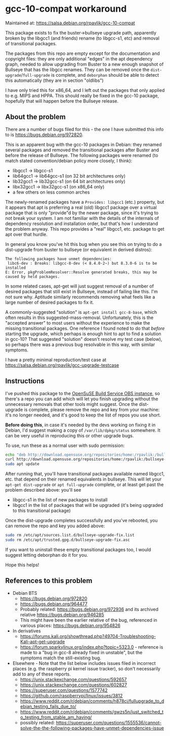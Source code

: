 # gcc-10-compat workaround

Maintained at: <https://salsa.debian.org/rpavlik/gcc-10-compat>

This package exists to fix the buster->bullseye upgrade path, apparently broken
by the libgcc1 (and friends) rename (to libgcc-s1, etc) and removal of
transitional packages.

The packages from this repo are empty except for the documentation and copyright
files: they are only additional "edges" in the apt dependency graph, needed to
allow upgrading from Buster to a new enough snapshot of Bullseye that has the
libgcc renames. They can be removed once the `dist-upgrade`/`full-upgrade` is
complete, and `deborphan` should be able to detect this automatically (they are
in section "oldlibs")

I have only tried this for x86_64, and I left out the packages that only applied
to e.g. MIPS and HPPA. This should really be fixed in the gcc-10 package,
hopefully that will happen before the Bullseye release.

## About the problem

There are a number of bugs filed for this - the one I have submitted this info
to is <https://bugs.debian.org/972820>.

This is an apparent bug with the gcc-10 packages in Debian: they renamed several
packages and removed the transitional packages after Buster and before the
release of Bullseye. The following packages were renamed (to match stated
convention/debian policy more closely, I think):

- libgcc1 -> libgcc-s1
- lib64gcc1 -> lib64gcc-s1 (on 32 bit architectures only)
- lib32gcc1 -> lib32gcc-s1 (on 64 bit architectures only)
- libx32gcc1 -> libx32gcc-s1 (on x86_64 only)
- a few others on less common arches

The newly-renamed packages have a `Provides: libgcc1` (etc.) property, but it
appears that apt is preferring a real (old) libgcc1 package over a virtual
package that is only "provide"d by the newer package, since it's trying to not
break your system. I am not familiar with the details of the internals of
dependency resolution and installation order, but that's how I understand the
problem anyway. This repo provides a "real" libgcc1, etc. package to get apt
over that hurdle.

In general you know you've hit this bug when you see this on trying to do a
dist-upgrade from buster to bullseye (or equivalent in derived distros):

```
The following packages have unmet dependencies:
 libc6-dev : Breaks: libgcc-8-dev (< 8.4.0-2~) but 8.3.0-6 is to be installed
E: Error, pkgProblemResolver::Resolve generated breaks, this may be caused by held packages.
```

In some related cases, apt-get will just suggest removal of a number of desired
packages that still exist in Bullseye, instead of failing like this. I'm not
sure why. Aptitude similarly recommends removing what feels like a large number
of desired packages to fix it.

A commonly-suggested "solution" is `apt-get install gcc-8-base`, which often
results in this suggested-mass-removal. Unfortunately, this is the "accepted
answer" to most users without the experience to make the missing transitional
packages. One reference I found noted to do that *before* starting the upgrade,
which perhaps is enough hint to apt to find a solution in gcc-10? That suggested
"solution" doesn't resolve my test case (below), so perhaps there was a previous
bug resolvable in this way, with similar symptoms.

I have a pretty minimal reproduction/test case at
<https://salsa.debian.org/rpavlik/gcc-upgrade-testcase>

## Instructions

I've pushed this package to the [OpenSuSE Build Service OBS instance][obs], so
there's a repo you can add which will let you finish upgrading without the
unnecessary removals that other tools might suggest. Once the dist-upgrade is
complete, please remove the repo and key from your machine: it's no longer
needed, and it's good to keep the list of repos you use short.

[obs]: https://build.opensuse.org/project/show/home:rpavlik:bullseye-fix

**Before doing this**, in case it's needed by the devs working on fixing it in
Debian, I'd suggest making a copy of `/var/lib/dpkg/status` somewhere. It can be
very useful in reproducing this or other upgrade bugs.

To use, run these as a normal user with sudo permission:

```sh
echo "deb http://download.opensuse.org/repositories/home:/rpavlik:/bullseye-fix/Debian_Testing/ ./" | sudo tee /etc/apt/sources.list.d/bullseye-upgrade-fix.list
curl http://download.opensuse.org/repositories/home:/rpavlik:/bullseye-fix/Debian_Testing/Release.key | sudo tee /etc/apt/trusted.gpg.d/bullseye-upgrade-fix.asc
sudo apt update
```

After running that, you'll have transitional packages available named libgcc1,
etc. that depend on their renamed equivalents in bullseye. This will let your
`apt-get dist-upgrade` or `apt full-upgrade` complete, or at least get past the
problem described above: you'll see

- libgcc-s1 in the list of new packages to install
- libgcc1 in the list of packages that will be upgraded (it's being upgraded to
  this transitional package)

Once the dist-upgrade completes successfully and you've rebooted, you can remove
the repo and key you added above:

```sh
sudo rm /etc/apt/sources.list.d/bullseye-upgrade-fix.list
sudo rm /etc/apt/trusted.gpg.d/bullseye-upgrade-fix.asc
```

If you want to uninstall these empty transitional packages too, I would suggest
letting deborphan do it for you.

Hope this helps!

## References to this problem

- Debian BTS
  - <https://bugs.debian.org/972820>
  - <https://bugs.debian.org/964477>
  - Probably related: <https://bugs.debian.org/972936> and its archived relative
    <https://bugs.debian.org/946285>
  - This might have been the earlier relative of the bug, referenced in various
    places: <https://bugs.debian.org/954826>
- In derivatives
  - <https://forums.kali.org/showthread.php?49704-Troubleshooting-Kali-apt-get-upgrade>
  - <https://forum.sparkylinux.org/index.php?topic=5323.0> - reference is made
    to a "bug in gcc-8 already fixed in unstable", but the symptoms match the
    still-existing bug.
- Elsewhere - Note that the list below includes issues filed in incorrect places
  (e.g. the raspberry pi kernel issue tracker), so don't necessarily add to any
  of these reports.
  - <https://unix.stackexchange.com/questions/592657>
  - <https://unix.stackexchange.com/questions/602827>
  - <https://superuser.com/questions/1577742>
  - <https://github.com/raspberrypi/linux/issues/3812>
  - <https://www.reddit.com/r/debian/comments/h878ci/fullupgrade_to_debian_testing_fails_due_to/>
  - <https://www.reddit.com/r/debian/comments/gwzs5n/just_switched_to_testing_from_stable_am_having/>
  - possibly related: <https://superuser.com/questions/1555536/cannot-solve-the-the-following-packages-have-unmet-dependencies-issue>
